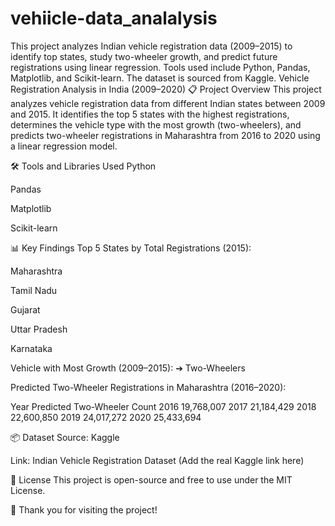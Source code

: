# vehiicle-data_analalysis
This project analyzes Indian vehicle registration data (2009–2015) to identify top states, study two-wheeler growth, and predict future registrations using linear regression. Tools used include Python, Pandas, Matplotlib, and Scikit-learn. The dataset is sourced from Kaggle.
Vehicle Registration Analysis in India (2009–2020)
📋 Project Overview
This project analyzes vehicle registration data from different Indian states between 2009 and 2015.
It identifies the top 5 states with the highest registrations, determines the vehicle type with the most growth (two-wheelers), and predicts two-wheeler registrations in Maharashtra from 2016 to 2020 using a linear regression model.

🛠 Tools and Libraries Used
Python

Pandas

Matplotlib

Scikit-learn

📊 Key Findings
Top 5 States by Total Registrations (2015):

Maharashtra

Tamil Nadu

Gujarat

Uttar Pradesh

Karnataka

Vehicle with Most Growth (2009–2015):
➔ Two-Wheelers

Predicted Two-Wheeler Registrations in Maharashtra (2016–2020):


Year	Predicted Two-Wheeler Count
2016	19,768,007
2017	21,184,429
2018	22,600,850
2019	24,017,272
2020	25,433,694


📦 Dataset
Source: Kaggle

Link: Indian Vehicle Registration Dataset (Add the real Kaggle link here)

📜 License
This project is open-source and free to use under the MIT License.

🚀 Thank you for visiting the project!
